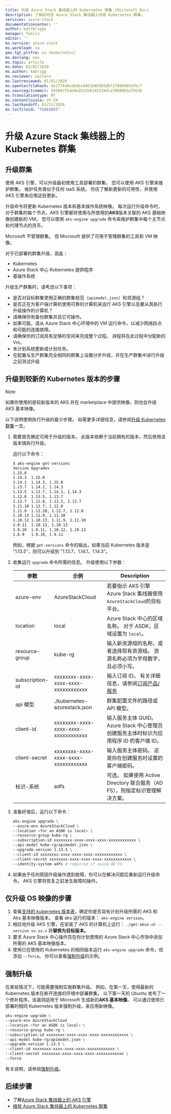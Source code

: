 ```yaml
---
title: 升级 Azure Stack 集线器上的 Kubernetes 群集 |Microsoft Docs
description: 了解如何在 Azure Stack 集线器上升级 Kubernetes 群集。
services: azure-stack
documentationcenter: ''
author: mattbriggs
manager: femila
editor: ''
ms.service: azure-stack
ms.workload: na
pms.tgt_pltfrm: na (Kubernetes)
ms.devlang: nav
ms.topic: article
ms.date: 01/02/2020
ms.author: mabrigg
ms.reviewer: waltero
ms.lastreviewed: 01/02/2020
ms.openlocfilehash: de2774a9cdbdbc8461b05db5dbf1f80b0854fbc7
ms.sourcegitcommit: d450dcf5ab9e2b22b8145319dca7098065af563b
ms.translationtype: MT
ms.contentlocale: zh-CN
ms.lasthandoff: 01/11/2020
ms.locfileid: "75883603"
---
```

# <a name="upgrade-a-kubernetes-cluster-on-azure-stack-hub"></a>升级 Azure Stack 集线器上的 Kubernetes 群集

## <a name="upgrade-a-cluster"></a>升级群集

使用 AKS 引擎，可以升级最初使用工具部署的群集。 您可以使用 AKS 引擎来维护群集。 维护任务类似于任何 IaaS 系统。 你应了解新更新的可用性，并使用 AKS 引擎来应用这些更新。

升级命令将更新 Kubernetes 版本和基本操作系统映像。 每次运行升级命令时，对于群集的每个节点，AKS 引擎都将使用与所使用的**AKS**版本关联的 AKS 基础映像创建新的 VM。 您可以使用 `aks-engine upgrade` 命令来维护群集中每个主节点和代理节点的货币。 

Microsoft 不管理群集。 但 Microsoft 提供了可用于管理群集的工具和 VM 映像。 

对于已部署的群集升级，涵盖：

-   Kubernetes
-   Azure Stack 中心 Kubernetes 提供程序
-   基操作系统

升级生产群集时，请考虑以下事项：

-   是否对目标群集使用正确的群集规范（`apimodel.json`）和资源组？
-   是否正在为客户端计算机使用可靠的计算机来运行 AKS 引擎以及要从其执行升级操作的计算机？
-   请确保你有备份群集并且它可操作。
-   如果可能，请从 Azure Stack 中心环境中的 VM 运行命令，以减少网络跃点和可能的连接故障。
-   请确保你的订阅具有足够的空间来完成整个过程。 进程将在此过程中分配新的 Vm。
-   未计划系统更新或计划任务。
-   在配置与生产群集完全相同的群集上设置分步升级，并在生产群集中进行升级之前测试升级

## <a name="steps-to-upgrade-to-a-newer-kubernetes-version"></a>升级到较新的 Kubernetes 版本的步骤

> [!Note]  
> 如果你使用的是较新版本的 AKS 并在 marketplace 中提供映像，则也会升级 AKS 基本映像。

以下说明使用执行升级的最少步骤。 如需更多详细信息，请参阅[升级 Kubernetes 群集](https://github.com/Azure/aks-engine/blob/master/docs/topics/upgrade.md)一文。

1. 需要首先确定可用于升级的版本。 此版本依赖于当前拥有的版本，然后使用该版本值执行升级。

    运行以下命令：

    ```bash  
    $ aks-engine get-versions
    Version Upgrades
    1.15.0
    1.14.3  1.15.0
    1.14.1  1.14.3, 1.15.0
    1.13.7  1.14.1, 1.14.3
    1.13.5  1.13.7, 1.14.1, 1.14.3
    1.12.8  1.13.5, 1.13.7
    1.12.7  1.12.8, 1.13.5, 1.13.7
    1.11.10 1.12.7, 1.12.8
    1.11.9  1.11.10, 1.12.7, 1.12.8
    1.10.13 1.11.9, 1.11.10
    1.10.12 1.10.13, 1.11.9, 1.11.10
    1.9.11  1.10.12, 1.10.13
    1.9.10  1.9.11, 1.10.12, 1.10.13
    1.6.9   1.9.10, 1.9.11
    ```

    例如，根据 `get-versions` 命令的输出，如果当前 Kubernetes 版本是 "1.13.5"，则可以升级到 "1.13.7，1.14.1，1.14.3"。

2. 收集运行 `upgrade` 命令所需的信息。 升级使用以下参数：

    | 参数 | 示例 | Description |
    | --- | --- | --- |
    | azure-env | AzureStackCloud | 若要指示 AKS 引擎 Azure Stack 集线器使用 `AzureStackCloud`的目标平台。 |
    | location | local | Azure Stack 中心的区域名称。 对于 ASDK，区域设置为 `local`。 |
    | resource-group | kube-rg | 输入新资源组的名称，或者选择现有资源组。 资源名称必须为字母数字，且必须小写。 |
    | subscription-id | xxxxxxxx-xxxx-xxxx-xxxx-xxxxxxxxxxxx | 输入订阅 ID。 有关详细信息，请参阅[订阅产品/服务](https://docs.microsoft.com/azure-stack/user/azure-stack-subscribe-services#subscribe-to-an-offer) |
    | api 模型 | ./kubernetes-azurestack.json | 群集配置文件的路径或 API 模型。 |
    | client-id | xxxxxxxx-xxxx-xxxx-xxxx-xxxxxxxxxxxx | 输入服务主体 GUID。 Azure Stack 中心管理员创建服务主体时标识为应用程序 ID 的客户端 ID。 |
    | client-secret | xxxxxxxx-xxxx-xxxx-xxxx-xxxxxxxxxxxx | 输入服务主体密码。 这是你在创建服务时设置的客户端密码。 |
    | 标识-系统 | adfs | 可选。 如果使用 Active Directory 联合服务（AD FS），则指定标识管理解决方案。 |

3. 准备好值后，运行以下命令：

    ```bash  
    aks-engine upgrade \
    --azure-env AzureStackCloud \
    --location <for an ASDK is local> \
    --resource-group kube-rg \
    --subscription-id xxxxxxxx-xxxx-xxxx-xxxx-xxxxxxxxxxxx \
    --api-model kube-rg/apimodel.json \
    --upgrade-version 1.13.5 \
    --client-id xxxxxxxx-xxxx-xxxx-xxxx-xxxxxxxxxxxx \
    --client-secret xxxxxxxx-xxxx-xxxx-xxxx-xxxxxxxxxxxx \
    --identity-system adfs # required if using AD FS
    ```

4.  如果由于任何原因升级操作遇到故障，你可以在解决问题后重新运行升级命令。 AKS 引擎将恢复之前发生故障的操作。

## <a name="steps-to-only-upgrade-the-os-image"></a>仅升级 OS 映像的步骤

1. 查看[支持的 kubernetes 版本表](https://github.com/Azure/aks-engine/blob/master/docs/topics/azure-stack.md#supported-kubernetes-versions)，确定你是否具有计划升级所需的 AKS 和 Aks 基本映像版本。 查看 aks 运行的版本： `aks-engine version`。
2. 相应地升级 AKS 引擎，在安装了 AKS 的计算机上运行： `./get-akse.sh --version vx.xx.x` 将**替换为目标版本。**
3. 要求 Azure Stack 中心操作员在你计划使用的 Azure Stack 中心市场中添加所需的 AKS 基本映像版本。
4. 使用已在使用的 Kubernetes 的相同版本运行 `aks-engine upgrade` 命令，但添加 `--force`。 你可以查看[强制升级](#forcing-an-upgrade)的示例。


## <a name="forcing-an-upgrade"></a>强制升级

在某些情况下，可能需要强制实施群集升级。 例如，在第一天，使用最新的 Kubernetes 版本在断开连接的环境中部署群集。 以下第一天的 Ubuntu 发布了一个修补程序，该漏洞适用于 Microsoft 生成新的**AKS 基本映像**。 可以通过使用已部署的相同 Kubernetes 版本强制升级，来应用新映像。

```bash  
aks-engine upgrade \
--azure-env AzureStackCloud   
--location <for an ASDK is local> \
--resource-group kube-rg \
--subscription-id xxxxxxxx-xxxx-xxxx-xxxx-xxxxxxxxxxxx \
--api-model kube-rg/apimodel.json \
--upgrade-version 1.13.5 \
--client-id xxxxxxxx-xxxx-xxxx-xxxx-xxxxxxxxxxxx \
--client-secret xxxxxxxx-xxxx-xxxx-xxxx-xxxxxxxxxxxx \
--force
```

有关说明，请参阅[强制升级](https://github.com/Azure/aks-engine/blob/master/docs/topics/upgrade.md#force-upgrade)。

## <a name="next-steps"></a>后续步骤

- 了解[Azure Stack 集线器上的 AKS 引擎](azure-stack-kubernetes-aks-engine-overview.md)
- [缩放 Azure Stack 集线器上的 Kubernetes 群集](azure-stack-kubernetes-aks-engine-scale.md)